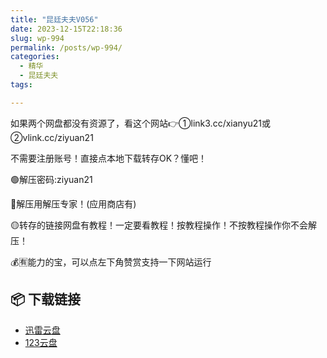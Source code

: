 ```yaml
---
title: "昆廷夫夫V056"
date: 2023-12-15T22:18:36
slug: wp-994
permalink: /posts/wp-994/
categories:
  - 精华
  - 昆廷夫夫
tags:

---
```


如果两个网盘都没有资源了，看这个网站👉①link3.cc/xianyu21或②vlink.cc/ziyuan21

不需要注册账号！直接点本地下载转存OK？懂吧！

🟢解压密码:ziyuan21

🔵解压用解压专家！(应用商店有)

🟡转存的链接网盘有教程！一定要看教程！按教程操作！不按教程操作你不会解压！

💰🈶能力的宝，可以点左下角赞赏支持一下网站运行

## 📦 下载链接
- [迅雷云盘](https://blziyuan21.com/pay-download/994?key=9836e93191&down_id=0)
- [123云盘](https://blziyuan21.com/pay-download/994?key=9836e93191&down_id=1)

